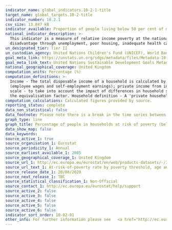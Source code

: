 ```yaml
---
indicator_name: global_indicators.10-2-1-title
target_name: global_targets.10-2-title
indicator_number: 10.2.1
csv_size: 13.847 kB
indicator_available: Proportion of people living below 50 per cent of median income, by age and sex
national_indicator_description: >-
  This indicator is a measure of relative income poverty at the national level. It measures how far individuals are from the median standard of living, approximating a measure of social exclusion. Persons living in relative poverty often experience many other forms of social and economic
  disadvantage through unemployment, poor housing, inadequate health care and barriers in accessing education and economic, social, political and cultural activities, which can result from social stigmatisation.
un_designated_tier: Tier II
un_custodian_agency: United Nations Children's Fund (UNICEF), World Bank (WB)
goal_meta_link: https://unstats.un.org/sdgs/metadata/files/Metadata-10-02-01.pdf
goal_meta_link_text: United Nations Sustainable Development Goals Metadata (PDF 4.0 MB)
national_geographical_coverage: United Kingdom
computation_units: Percentage (%)
computation_definitions: >-
  Income - The total disposable income of a household is calculated by adding together the personal income received by all of household members plus income received at household level. Missing income information is imputed. Disposable household income includes - all income from work
  (employee wages and self-employment earnings); private income from investment and property; transfers between households; all social transfers received in cash including old-age pensions. At risk of poverty rate is defined at cut-off point - 50% of median equivalised income. Equivalence
  scale - to take into account the impact of differences in household size and composition, the total disposable household income is "equivalised". The equivalised income attributed to each member of the household is calculated by dividing the total disposable income of the household by
  the equivalisation factor. Household definition - A 'private household' means "a person living alone or a group of people who live together in the same private dwelling and share expenditures, including the joint provision of the essentials of living.
computation_calculations: Calculated figures provided by source.
reporting_status: complete
data_non_statistical: false
data_footnote: Please note there is a break in the time series between 2016 and 2017
graph_type: line
graph_title: Percentage of people in households at risk of poverty (below 50% of median UK household income)
data_show_map: false
data_keywords:  
source_active_1: true
source_organisation_1: Eurostat
source_periodicity_1: Annual
source_earliest_available_1: 2005
source_geographical_coverage_1: United Kingdom
source_url_1: http://ec.europa.eu/eurostat/en/web/products-datasets/-/ILC_LI02
source_url_text_1: At-risk-of-poverty rate by poverty threshold, age and sex - EU-SILC survey 
source_release_date_1: 20/08/2020
source_next_release_1: TBC
source_statistical_classification_1: Non-Official
source_contact_1: http://ec.europa.eu/eurostat/help/support
source_active_2: false
source_active_3: false
source_active_4: false
source_active_5: false
source_active_6: false
indicator_sort_order: 10-02-01
other_info: For further information please see   <a href="http://ec.europa.eu/eurostat/cache/metadata/en/ilc_esms.htm">eurostat Income and living conditions</a> Data follows the UN specification for this indicator. This indicator has been identified in collaboration with topic experts.
---
```

